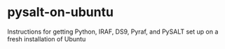# pysalt-on-ubuntu
Instructions for getting Python, IRAF, DS9, Pyraf, and PySALT set up on a fresh installation of Ubuntu
